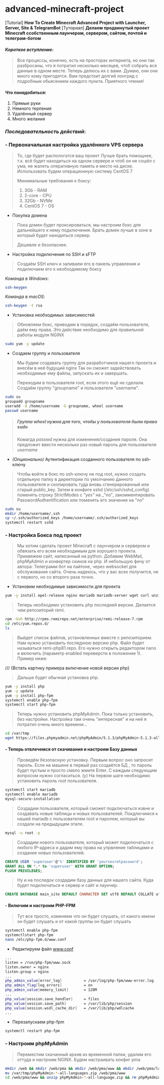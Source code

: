 # advanced-minecraft-project
 [Tutorial] **How To Create Minecraft Advanced Project with Launcher, Server, Site & TelegramBot**
 [Туториал] **Делаем продвинутый проект Minecraft ссобственным лаунчером, сервером, сайтом, почтой и телеграм-ботом**

#### _Короткое вступление_:

>Все процессы, конечно, есть на просторах интернета,
>но они так разбросаны, что я потратил несколько месяцев,
>чтоб собрать все данные в одном месте. 
>Теперь делюсь их с вами. Думаю, они они много кому
>пригодятся. Вам предстоит долгий лонгрид с подробным 
>обьясением каждого пункта. Приятного чтения!

#### _Что понадобиться:_

1. Прямые руки
2. Немного терпения
3. Удалённый сервер
4. Много желания

### _Последовательность действий_:

### - Первоначальная настройка удалённого VPS сервера

>То, где будет распологатся ваш проект
>Лучше брать помощнее, т.к. всё будет
>находиться на одном сервере и чтоб он
>не сошёл с ума, не жалеть оперативную
>память и место на диске. Использовать
>будем операционную систему CentOS 7
>
>Минимальные требования к боксу:
>
>1. 3Gb - RAM
>2. 2-core - CPU
>3. 32Gb - NVMe
>4. CentOS 7 - OS

- Покупка домена

>Пока домен будет проксироваться, мы
>настроим бокс для дальнейшего к нему
>подключения. Брать домен лучше в зоне
>в который будет находиться сервер.
>
>Дешевле и безопаснее.

- Настройка подключения по SSH и sFTP

>Создаём SSH ключ и заливаем его в
>панель управления и подключаем
>его к необходимому боксу

_Команда в Windows_:
```bash
ssh-keygen
```
_Команда в macOS_:
```bash 
ssh-keygen -t rsa
```

- Установка необходимых зависимостей

>Обновляем бокс, приводим в порядок,
>создаём пользователя, даём ему права.
>Это действие необходимо для правильной
>работы модуля NGINX

```bash
sudo yum -y update 
```

- Создаем группу и пользователя

>Мы будем создавать группу для разработчиков нашего проекта и внесём в неё будущий nginx
>Так он сможет задействовать необходимые ему файлы, запускать их и завершать.
>
>Переходим в пользователя root, если этого ещё не сделали. Создаём группу "groupname" и пользователя "username".


```bash
sudo su
groupadd groupname
useradd -d /home/username -G groupname, wheel username
passwd username
```
>##### _Группа wheel нужна для того, чтобы у пользователя были права sudo_
>Комагда _passwd_ нужна для изменения/создания пароля. Она предложит ввести несколько раз
>новый пароль для пользователя _username_

- _(Опционально)_ Аутентификация созданного пользователя по ssh-ключу

>Чтобы войти в бокс по ssh-ключу не под root, нужно создать отдельную папку
>в директории по умолчанию данного пользователя и скопировать туда
>вновь сгенерированный или старый public_key. Затем в конфиге sshd (/etc/ssh/sshd_config)
>поменять строку StrictModes c _"yes"_ на _"no", закомментировать PasswordAuthentification
>или поменять его значение на "no"

```bash 
sudo su
mkdir /home/username/.ssh
cp ~/.ssh/authorized_keys /home/username/.ssh/authorized_keys
systemctl restart sshd
```

### - Настройка Бокса под проект

>Мы хотим сделать проект Minecraft с лаунчером и сервером и обвязать его всем необходимым для хорошего проекта.
>Приавяжем сайт, написанный на python. Добавим WebMail, phpMyAdmin и конвертер скинов на php. И небольшую фичу от 
>автора: Телеграмм бот на пайтоне, через websocket для обслуживания сайта. Очень надеюсь, что у вас всех получится,
>не с первого, но со второго раза точно.

- Установим необходимые зависимости для проекта

```bash
yum -y install epel-release nginx mariadb mariadb-server wget curl unzip nano
```

>Теперь необходимо установить php последней версии. Делается чем репозиторий remi.

```bash
rpm -Uvh http://rpms.remirepo.net/enterprise/remi-release-7.rpm
cd /etc/yum.repos.d/
ls
```

>Выйдет список файлов, установленных вместе с репозиторием. Нам нужно установить последнюю версию php.
>Файл будет называться remi-php81.repo. Его нужно открыть редактором nano и включить (параметр enabled переверсти в
> положение 1). Пример ниже:

/// {Встать картнку примера включение новой версии php}

> Дальше будет обычная установка php.

```bash
yum -y install php
yum -y update
yum -y install php-fpm
systemctl enable php-fpm
systemctl start php-fpm
```

>Теперь нужно установить phpMyAdmin. Пока только установить, без настройки. Настройка там очень "интересная" и на неё
>я потратил очень много времени...

```bash
cd /var/tmp
wget https://files.phpmyadmin.net/phpMyAdmin/5.1.3/phpMyAdmin-5.1.3-all-languages.zip
```

#### - Теперь отвлечемся от скачивания и настроим Базу данных

>Проведём безопасную установку. Первым вопрос оно запросит пароль. Если на машине в первый раз создаётся БД
>, то пароль будет пустым и просто смело жмите Enter. С каждым следующим вопросом нужно согласиться. (y)
>На первом шаге необходимо установить пароль root пользователя.

```bash
systemctl start mariadb
systemctl enable mariadb
mysql-secure-installation
```

>Создадим пользователя, который сможет подключаться извне и создавать новые таблицы и новых пользователей.
> Покдлючимся к нашей mariadb с пользователем root и паролем, который вы создали на предыдущем этапе.

```bash
mysql -u root -p
```

>Создадим нового пользователя, который может подключаться с любого IP-адреса и дадим ему права на упрвление таблицами
> и создание новых пользователей.

```sql
CREATE USER 'superuser'@'%' IDENTIFIED BY 'yoursecretpassword';
GRANT ALL ON *.* to 'superuser' WITH GRANT OPTION;
FLUSH PRIVILEGES;
```

>Ну и на последок создадим базу данных для нашего сайта. Куда будет подключаться и сервер и сайт и лаунчер.

```sql
CREATE DATABASE main_site DEFAULT CHARACTER SET utf8 DEFAULT COLLATE utf8_general_ci;
```

#### - Включим и настроим PHP-FPM

>Тут все просто, изменяем *что* он будет слушать, от какого *имени* он будет слушать и от какой *группы* он будет
> слушать

```bash
systemctl enable php-fpm
systemctlstart php-fpm
nano /etc/php-fpm.d/www.conf
```

- Редактируем файл www.conf

```bash
...
listen = /run/php-fpm/www.sock
listen.owner = nginx
listen.group = nginx
...
php_admin_value[error_log]          = /var/log/php-fpm/www-error.log
php_admin_flag[log_errors]          = on
php_admin_value[memory_limit]       = 128M
...
php_value[session.save_handler]     = files
php_value[session.save_path]        = /var/lib/php/session
php_value[session.wsdl_cache_dir]   = /var/lib/php/wdlcache
...
```

- Перезапускаем php-fpm

```bash
systemctl restart php-fpm
```


### - Настроим phpMyAdmin

>Переместим скачанный архив из временной папки, удалим его оттуда и настроим NGINX. Будем настраивать конфиг pma

```bash
mkdir /web && mkdir /web/pma && mkdir /web/pma/www && mkdir /web/pma/logs
mv /var/tmp/phpMyAdmin-*-all-languages.zip /web/pma/www
cd /web/pma/www && unzip phpMyAdmin-*-all-language.zip && rm phpMyAdmin-*-all-languages.zip

```
